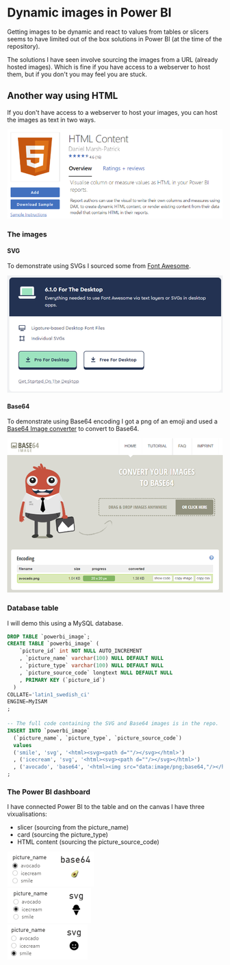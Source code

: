 # Dynamic images in Power BI

Getting images to be dynamic and react to values from tables or slicers seems to have limited out of the box solutions in Power BI (at the time of the repository).

The solutions I have seen involve sourcing the images from a URL (already hosted images). Which is fine if you have access to a webserver to host them, but if you don't you may feel you are stuck.

## Another way using HTML

If you don't have access to a webserver to host your images, you can host the images as text in two ways.

![HTML Content](html-content-powerbi-viz.png)

### The images

#### SVG

To demonstrate using SVGs I sourced some from [Font Awesome](https://fontawesome.com/download).

![Font Awesome SVG](fontawesome-svg.png)

#### Base64

To demonstrate using Base64 encoding I got a png of an emoji and used a [Base64 Image converter](https://www.base64-image.de/) to convert to Base64.

![Base64 Encode](base64-encode.png)

### Database table

I will demo this using a MySQL database.

```sql
DROP TABLE `powerbi_image`;
CREATE TABLE `powerbi_image` (
    `picture_id` int NOT NULL AUTO_INCREMENT
    , `picture_name` varchar(100) NULL DEFAULT NULL
    , `picture_type` varchar(100) NULL DEFAULT NULL
    , `picture_source_code` longtext NULL DEFAULT NULL
    , PRIMARY KEY (`picture_id`)
  )
COLLATE='latin1_swedish_ci'
ENGINE=MyISAM
;

-- The full code containing the SVG and Base64 images is in the repo.
INSERT INTO `powerbi_image`
  (`picture_name`, `picture_type`, `picture_source_code`)
  values
  ('smile', 'svg', '<html><svg><path d=""/></svg></html>')
  , ('icecream', 'svg', '<html><svg><path d=""/></svg></html>')
  , ('avocado', 'base64', '<html><img src="data:image/png;base64,"/></html>')
;
```

### The Power BI dashboard

I have connected Power BI to the table and on the canvas I have three vixualisations:

- slicer (sourcing from the picture_name)
- card (sourcing the picture_type)
- HTML content (sourcing the picture_source_code)

![Avocado](dashboard-avocado.png)  
![Icecream](dashboard-icecream.png)  
![Smile](dashboard-smile.png)
